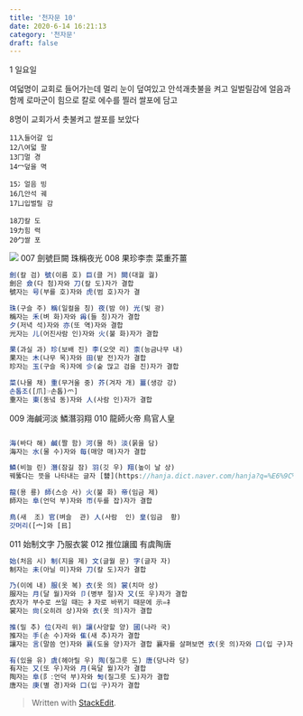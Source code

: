 ```yaml
---
title: '천자문 10'
date: 2020-6-14 16:21:13
category: '천자문'
draft: false
---
```


1 일요일

여덟명이 교회로 들어가는데 멀리 눈이 덮여있고
안석괘촛불을 켜고 일벌릴감에 얼음과 함께
로마군이 힘으로 칼로 에수를 찔러 쌀포에 담고

8명이 교회가서 촛불켜고 쌀포를 보았다

```
11入들어갈 입
12八여덟 팔
13冂멀 경
14冖덮을 멱

15冫얼음 빙
16几안석 궤
17凵입벌릴 감

18刀칼 도
19力힘 력
20勹쌀 포
```

![](https://i.ibb.co/6g5mJg2/2020-06-23-11-32-33.png)
007 劍號巨闕 珠稱夜光 
008 果珍李柰 菜重芥薑 
```js
劍(칼 검) 號(이름 호) 巨(클 거) 闕(대궐 궐)
劍은 僉(다 첨)자와 刀(칼 도)자가 결합
號자는 号(부를 호)자와 虎(범 호)자가 결

珠(구슬 주) 稱(일컬을 칭) 夜(밤 야) 光(빛 광)
稱자는 禾(벼 화)자와 爯(들 칭)자가 결합
夕(저녁 석)자와 亦(또 역)자와 결합
光자는 儿(어진사람 인)자와 火(불 화)자가 결합

果(과실 과) 珍(보배 진) 李(오얏 리) 柰(능금나무 내)
果자는 木(나무 목)자와 田(밭 전)자가 결합
珍자는 玉(구슬 옥)자에 㐱(숱 많고 검을 진)자가 결합

菜(나물 채) 重(무거울 중) 芥(겨자 개) 薑(생강 강)
손톱조([爪]☞손톱)爫]
重자는 東(동녘 동)자와 人(사람 인)자가 결합
```
009 海鹹河淡 鱗潛羽翔 
010 龍師火帝 鳥官人皇 
```js

海(바다 해) 鹹(짤 함) 河(물 하) 淡(묽을 담)
海자는 水(물 수)자와 每(매양 매)자가 결합

鱗(비늘 린) 潛(잠길 잠) 羽(깃 우) 翔(높이 날 상)
꿰뚫다는 뜻을 나타내는 글자 [朁](https://hanja.dict.naver.com/hanja?q=%E6%9C%81)(참→잠

龍(용 룡) 師(스승 사) 火(불 화) 帝(임금 제)
師자는 阜(언덕 부)자와 帀(두를 잡)자가 결합

鳥(새  조) 官(벼슬  관) 人(사람  인) 皇(임금  황)
갓머리([宀]와 [㠯]

```

011 始制文字 乃服衣裳 
012 推位讓國 有虞陶唐
```js
始(처음 시) 制(지을 제) 文(글월 문) 字(글자 자)
制자는 未(아닐 미)자와 刀(칼 도)자가 결합

乃(이에 내) 服(옷 복) 衣(옷 의) 裳(치마 상)
服자는 月(달 월)자와 卩(병부 절)자 又(또 우)자가 결합
衣자가 부수로 쓰일 때는 衤자로 바뀌기 때문에 示=礻
裳자는 尙(오히려 상)자와 衣(옷 의)자가 결합

推(밀 추) 位(자리 위) 讓(사양할 양) 國(나라 국)
推자는 手(손 수)자와 隹(새 추)자가 결합
讓자는 言(말씀 언)자와 襄(도울 양)자가 결합 襄자를 살펴보면 衣(옷 의)자와 口(입 구)자

有(있을 유) 虞(헤아릴 우) 陶(질그릇 도) 唐(당나라 당)
有자는 又(또 우)자와 月(육달 월)자가 결합
陶자는 阜(阝:언덕 부)자와 匋(질그릇 도)자가 결합
唐자는 庚(별 경)자와 口(입 구)자가 결합

```
> Written with [StackEdit](https://stackedit.io/).
<!--stackedit_data:
eyJoaXN0b3J5IjpbMzExNTUyMzQ4LC05OTY2NDIyMzYsLTIwMD
k3MDg4MzZdfQ==
-->
